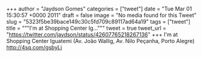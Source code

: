 
+++
author = "Jaydson Gomes"
categories = ["tweet"]
date = "Tue Mar 01 15:30:57 +0000 2011"
draft = false
image = "No media found for this Tweet"
slug = "5323f5be39bace149c30c5fd709c89117ad64a19"
tags = ["tweet"]
title = """I'm at Shopping Center Ig..."""
tweet = true
tweet_url = "https://twitter.com/jaydson/status/42607765218267136"
+++
I'm at Shopping Center Iguatemi (Av. João Wallig, Av. Nilo Peçanha, Porto Alegre) http://4sq.com/gsbyLj
